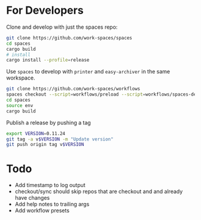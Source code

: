 # For Developers

Clone and develop with just the spaces repo:

```sh
git clone https://github.com/work-spaces/spaces
cd spaces
cargo build
# install
cargo install --profile=release
```

Use `spaces` to develop with `printer` and `easy-archiver` in the same workspace.

```sh
git clone https://github.com/work-spaces/workflows
spaces checkout --script=workflows/preload --script=workflows/spaces-develop --name=spaces-updates
cd spaces
source env
cargo build
```

Publish a release by pushing a tag

```sh
export VERSION=0.11.24
git tag -a v$VERSION -m "Update version"
git push origin tag v$VERSION
```

# Todo

- Add timestamp to log output
- checkout/sync should skip repos that are checkout and and already have changes
- Add help notes to trailing args
- Add workflow presets